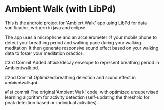 # Ambient Walk (with LibPd)
This is the android project for 'Ambient Walk' app using LibPd for data sonification, writtern in java and eclipse.

The app uses a microphone and an accelerometer of your mobile phone to detect your breathing period and walking pace during your walking meditation. It then generate responsive sound effect based on your walking data to foster your meditation practice.

#3rd Commit
Added attack/decay envelope to represent breathing period in Ambientwalk.pd. 

#2nd Commit
Optimized breathing detection and sound effect in ambientwalk.pd.

#1st commit
The original 'Ambient Walk' code, with optimized unsupervised learning algorithm for activity detection (self-updating the threshold for peak detection based on individual activities). 
